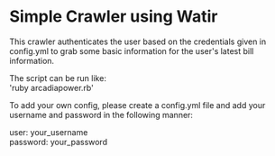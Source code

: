 # Simple Crawler using Watir

This crawler authenticates the user based on the credentials given in config.yml to grab some basic information for the user's latest bill information.


The script can be run like:  
'ruby arcadiapower.rb'

To add your own config, please create a config.yml file and add your username and password in the following manner:  

user: your_username  
password: your_password  